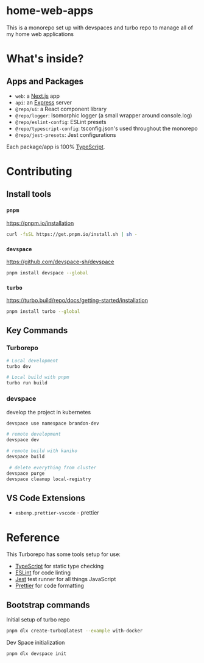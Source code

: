 # home-web-apps

This is a monorepo set up with devspaces and turbo repo to manage all of my home web applications

# What's inside?

## Apps and Packages

- `web`: a [Next.js](https://nextjs.org/) app
- `api`: an [Express](https://expressjs.com/) server
- `@repo/ui`: a React component library
- `@repo/logger`: Isomorphic logger (a small wrapper around console.log)
- `@repo/eslint-config`: ESLint presets
- `@repo/typescript-config`: tsconfig.json's used throughout the monorepo
- `@repo/jest-presets`: Jest configurations

Each package/app is 100% [TypeScript](https://www.typescriptlang.org/).

# Contributing

## Install tools

### `pnpm`

https://pnpm.io/installation

```sh
curl -fsSL https://get.pnpm.io/install.sh | sh -
```

### `devspace`

https://github.com/devspace-sh/devspace

```sh
pnpm install devspace --global
```

### `turbo`

https://turbo.build/repo/docs/getting-started/installation

```sh
pnpm install turbo --global
```

## Key Commands

### Turborepo
```sh
# Local development
turbo dev

# Local build with pnpm
turbo run build
```

### devspace

develop the project in kubernetes

```sh
devspace use namespace brandon-dev
```

```sh
# remote development
devspace dev

# remote build with kaniko
devspace build 
```

```sh
 # delete everything from cluster
devspace purge
devspace cleanup local-registry
```

## VS Code Extensions

- `esbenp.prettier-vscode` - prettier

# Reference

This Turborepo has some tools setup for use:

- [TypeScript](https://www.typescriptlang.org/) for static type checking
- [ESLint](https://eslint.org/) for code linting
- [Jest](https://jestjs.io) test runner for all things JavaScript
- [Prettier](https://prettier.io) for code formatting

## Bootstrap commands

Initial setup of turbo repo
```sh
pnpm dlx create-turbo@latest --example with-docker
```

Dev Space initialization

```sh
pnpm dlx devspace init
```